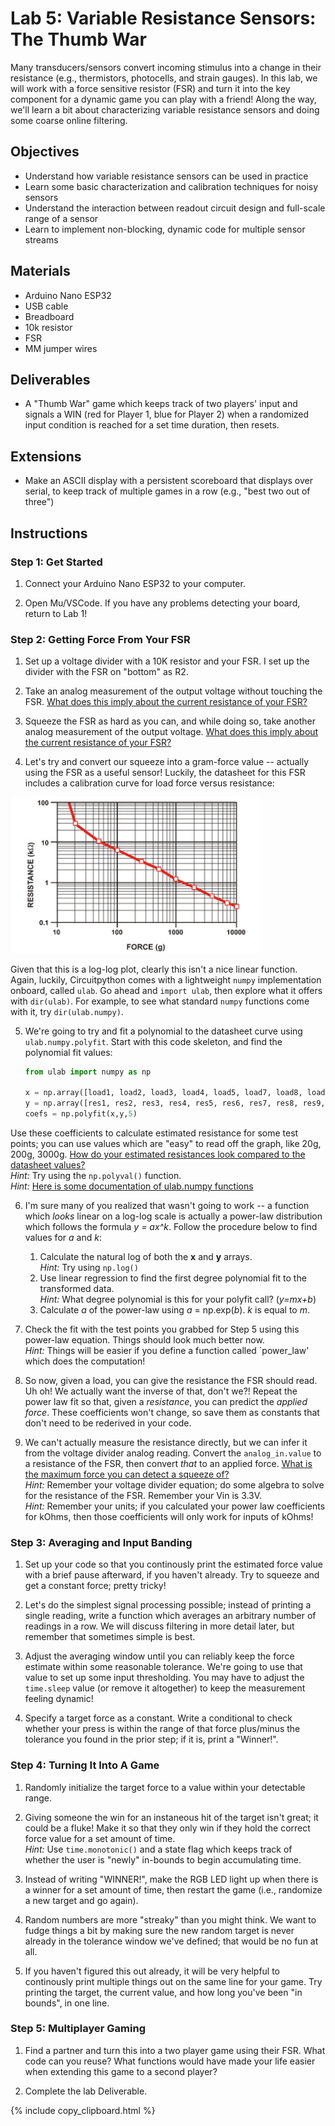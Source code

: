 <link rel="stylesheet" type="text/css" href="../../assets/css/styles.css">

# Lab 5: Variable Resistance Sensors: The Thumb War

Many transducers/sensors convert incoming stimulus into a change in their resistance (e.g., thermistors, photocells, and strain gauges). In this lab, we will work with a force sensitive resistor (FSR) and turn it into the key component for a dynamic game you can play with a friend! Along the way, we'll learn a bit about characterizing variable resistance sensors and doing some coarse online filtering. 

## Objectives
- Understand how variable resistance sensors can be used in practice
- Learn some basic characterization and calibration techniques for noisy sensors
- Understand the interaction between readout circuit design and full-scale range of a sensor
- Learn to implement non-blocking, dynamic code for multiple sensor streams

## Materials
- Arduino Nano ESP32
- USB cable
- Breadboard
- 10k resistor
- FSR
- MM jumper wires

## Deliverables
- A "Thumb War" game which keeps track of two players' input and signals a WIN (red for Player 1, blue for Player 2) when a randomized input condition is reached for a set time duration, then resets. 

## Extensions
- Make an ASCII display with a persistent scoreboard that displays over serial, to keep track of multiple games in a row (e.g., "best two out of three")

## Instructions

### Step 1: Get Started
1. Connect your Arduino Nano ESP32 to your computer.

2. Open Mu/VSCode. If you have any problems detecting your board, return to Lab 1!

### Step 2: Getting Force From Your FSR
1. Set up a voltage divider with a 10K resistor and your FSR. I set up the divider with the FSR on "bottom" as R2.

2. Take an analog measurement of the output voltage without touching the FSR. <u>What does this imply about the current resistance of your FSR?</u>

3. Squeeze the FSR as hard as you can, and while doing so, take another analog measurement of the output voltage. <u>What does this imply about the current resistance of your FSR?</u>

4. Let's try and convert our squeeze into a gram-force value -- actually using the FSR as a useful sensor! Luckily, the datasheet for this FSR includes a calibration curve for load force versus resistance:

<img src="assets/fsr_curve.jpg" alt="FSR resistance versus force curve" width="400"/>

Given that this is a log-log plot, clearly this isn't a nice linear function. Again, luckily, Circuitpython comes with a lightweight `numpy` implementation onboard, called `ulab`. Go ahead and `import ulab`, then explore what it offers with `dir(ulab)`. For example, to see what standard `numpy` functions come with it, try `dir(ulab.numpy)`. 

5. We're going to try and fit a polynomial to the datasheet curve using `ulab.numpy.polyfit`. Start with this code skeleton, and find the polynomial fit values:
    ```python
    from ulab import numpy as np

    x = np.array([load1, load2, load3, load4, load5, load7, load8, load9, load10])
    y = np.array([res1, res2, res3, res4, res5, res6, res7, res8, res9, res10])
    coefs = np.polyfit(x,y,5)
    ```

Use these coefficients to calculate estimated resistance for some test points; you can use values which are "easy" to read off the graph, like 20g, 200g, 3000g. <u>How do your estimated resistances look compared to the datasheet values?</u> <br>*Hint:* Try using the `np.polyval()` function. <br>*Hint:* [Here is some documentation of ulab.numpy functions](https://micropython-ulab.readthedocs.io/en/latest/numpy-functions.html#polyfit)

6. I'm sure many of you realized that wasn't going to work -- a function which *looks* linear on a log-log scale is actually a power-law distribution which follows the formula *y = ax^k*. Follow the procedure below to find values for *a* and *k*:
    1. Calculate the natural log of both the **x** and **y** arrays.<br>*Hint:* Try using `np.log()`
    2. Use linear regression to find the first degree polynomial fit to the transformed data. <br>*Hint:* What degree polynomial is this for your polyfit call? (*y=mx+b*)
    3. Calculate *a* of the power-law using *a* = np.exp(*b*). *k* is equal to *m*. 

7. Check the fit with the test points you grabbed for Step 5 using this power-law equation. Things should look much better now. <br>*Hint:* Things will be easier if you define a function called `power_law' which does the computation!

8. So now, given a load, you can give the resistance the FSR should read. Uh oh! We actually want the inverse of that, don't we?! Repeat the power law fit so that, given a *resistance*, you can predict the *applied force*. These coefficients won't change, so save them as constants that don't need to be rederived in your code. 

9. We can't actually measure the resistance directly, but we can infer it from the voltage divider analog reading. Convert the `analog_in.value` to a resistance of the FSR, then convert *that* to an applied force. <u>What is the maximum force you can detect a squeeze of?</u> <br>*Hint:* Remember your voltage divider equation; do some algebra to solve for the resistance of the FSR. Remember your Vin is 3.3V. <br>*Hint:* Remember your units; if you calculated your power law coefficients for kOhms, then those coefficients will only work for inputs of kOhms!

### Step 3: Averaging and Input Banding

1. Set up your code so that you continously print the estimated force value with a brief pause afterward, if you haven't already. Try to squeeze and get a constant force; pretty tricky! 

2. Let's do the simplest signal processing possible; instead of printing a single reading, write a function which averages an arbitrary number of readings in a row. We will discuss filtering in more detail later, but remember that sometimes simple is best. 

3. Adjust the averaging window until you can reliably keep the force estimate within some reasonable tolerance. We're going to use that value to set up some input thresholding. You may have to adjust the `time.sleep` value (or remove it altogether) to keep the measurement feeling dynamic!

4. Specify a target force as a constant. Write a conditional to check whether your press is within the range of that force plus/minus the tolerance you found in the prior step; if it is, print a "Winner!". 

### Step 4: Turning It Into A Game

1. Randomly initialize the target force to a value within your detectable range. 

2. Giving someone the win for an instaneous hit of the target isn't great; it could be a fluke! Make it so that they only win if they hold the correct force value for a set amount of time. <br>*Hint:* Use `time.monotonic()` and a state flag which keeps track of whether the user is "newly" in-bounds to begin accumulating time.

3. Instead of writing "WINNER!", make the RGB LED light up when there is a winner for a set amount of time, then restart the game (i.e., randomize a new target and go again).

4. Random numbers are more "streaky" than you might think. We want to fudge things a bit by making sure the new random target is never already in the tolerance window we've defined; that would be no fun at all.

5. If you haven't figured this out already, it will be very helpful to continously print multiple things out on the same line for your game. Try printing the target, the current value, and how long you've been "in bounds", in one line. 

### Step 5: Multiplayer Gaming

1. Find a partner and turn this into a two player game using their FSR. What code can you reuse? What functions would have made your life easier when extending this game to a second player? 

2. Complete the lab Deliverable. 

{% include copy_clipboard.html %}